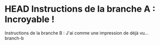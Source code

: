 HEAD
Instructions de la branche A :
Incroyable !
=======
Instructions de la branche B :
J'ai comme une impression de déjà vu...
branch-b
